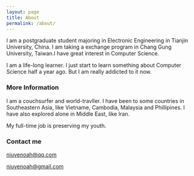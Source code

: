 ```yaml
---
layout: page
title: About
permalink: /about/
---
```


I am a postgraduate student majoring in Electronic Engineering in Tianjin University, China. I am taking a exchange program in Chang Gung University, Taiwan.I have great interest in Computer Science. 

I am a life-long learner. I just start to learn something about Computer Science half a year ago. But I am really addicted to it now.

### More Information

I am a couchsurfer and world-travller. I have been to some countries in Southeastern Asia, like Vietname, Cambodia, Malaysia and Phillipines. I have also explored alone in Middle East, like Iran.

My full-time job is preserving my youth.

### Contact me

[niuyenoah@qq.com](mailto:email@domain.com)

[niuyenoah@gmail.com](mailto:email@domain.com)